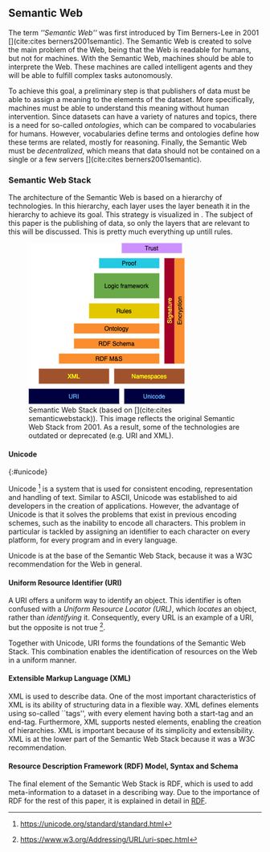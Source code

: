 ## Semantic Web
The term _''Semantic Web''_ was first introduced by Tim Berners-Lee in 2001 [](cite:cites berners2001semantic). The Semantic Web is created to solve the main problem of the Web, being that the Web is readable for humans, but not for machines. With the Semantic Web, machines should be able to interprete the Web. These machines are called intelligent agents and they will be able to fulfill complex tasks autonomously. 

To achieve this goal, a preliminary step is that publishers of data must be able to assign a meaning to the elements of the dataset. More specifically, machines must be able to understand this meaning without human intervention. Since datasets can have a variety of natures and topics, there is a need for so-called *ontologies*, which can be compared to vocabularies for humans. However, vocabularies define terms and ontologies define how these terms are related, mostly for reasoning. Finally, the Semantic Web must be *decentralized*, which means that data should not be contained on a single or a few servers [](cite:cites berners2001semantic). 

### Semantic Web Stack

The architecture of the Semantic Web is based on a hierarchy of technologies. In this hierarchy, each layer uses the layer beneath it in the hierarchy to achieve its goal. This strategy is visualized in [](#semanticstack). The subject of this paper is the publishing of data, so only the layers that are relevant to this will be discussed. This is pretty much everything up untill rules.

<figure id="semanticstack">
<img src="images/Semantic-Web-Stack.png" alt="[Semantic Web Stack]">
<figcaption markdown="block">
Semantic Web Stack (based on [](cite:cites semanticwebstack)). This image reflects the original Semantic Web Stack from 2001. As a result, some of the technologies are outdated or deprecated (e.g. URI and XML).
</figcaption>
</figure>

#### Unicode
{:#unicode}

Unicode [^unicodespec] is a system that is used for consistent encoding, representation and handling of text. Similar to ASCII, Unicode was established to aid developers in the creation of applications. However, the advantage of Unicode is that it solves the problems that exist in previous encoding schemes, such as the inability to encode all characters. This problem in particular is tackled by assigning an identifier to each character on every platform, for every program and in every language.

[^unicodespec]: https://unicode.org/standard/standard.html

Unicode is at the base of the Semantic Web Stack, because it was a W3C recommendation for the Web in general. 

#### Uniform Resource Identifier (URI)

A URI offers a uniform way to identify an object. This identifier is often confused with a *Uniform Resource Locator (URL)*, which *locates* an object, rather than *identifying* it. Consequently, every URL is an example of a URI, but the opposite is not true [^urispec].

[^urispec]: https://www.w3.org/Addressing/URL/uri-spec.html


Together with Unicode, URI forms the foundations of the Semantic Web Stack. This combination enables the identification of resources on the Web in a uniform manner.

#### Extensible Markup Language (XML)

XML is used to describe data. One of the most important characteristics of XML is its ability of structuring data in a flexible way. XML defines elements using so-called ``tags'', with every element having both a start-tag and an end-tag. Furthermore, XML supports nested elements, enabling the creation of hierarchies. XML is important because of its simplicity and extensibility. XML is at the lower part of the Semantic Web Stack because it was a W3C recommendation.

#### Resource Description Framework (RDF) Model, Syntax and Schema

The final element of the Semantic Web Stack is RDF, which is used to add meta-information to a dataset in a describing way. Due to the importance of RDF for the rest of this paper, it is explained in detail in [RDF](#formatting-RDF).